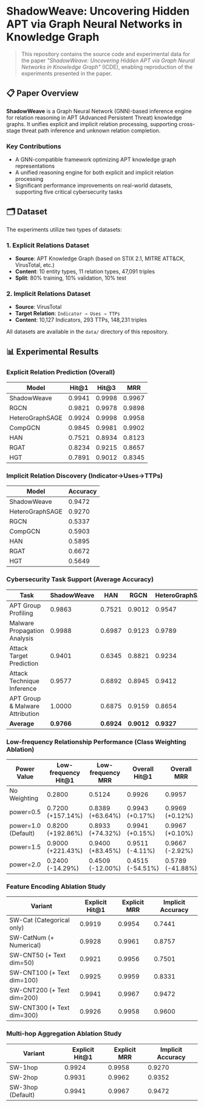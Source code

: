 # ShadowWeave: Uncovering Hidden APT via Graph Neural Networks in Knowledge Graph

> This repository contains the source code and experimental data for the paper *"ShadowWeave: Uncovering Hidden APT via Graph Neural Networks in Knowledge Graph"* (ICDE), enabling reproduction of the experiments presented in the paper.

## 📋 Paper Overview

**ShadowWeave** is a Graph Neural Network (GNN)-based inference engine for relation reasoning in APT (Advanced Persistent Threat) knowledge graphs. It unifies explicit and implicit relation processing, supporting cross-stage threat path inference and unknown relation completion.

### Key Contributions

- A GNN-compatible framework optimizing APT knowledge graph representations
- A unified reasoning engine for both explicit and implicit relation processing
- Significant performance improvements on real-world datasets, supporting five critical cybersecurity tasks

## 🗂️ Dataset

The experiments utilize two types of datasets:

### 1. Explicit Relations Dataset
- **Source**: APT Knowledge Graph (based on STIX 2.1, MITRE ATT&CK, VirusTotal, etc.)
- **Content**: 10 entity types, 11 relation types, 47,091 triples
- **Split**: 80% training, 10% validation, 10% test

### 2. Implicit Relations Dataset
- **Source**: VirusTotal
- **Target Relation**: `Indicator → Uses → TTPs`
- **Content**: 10,127 Indicators, 293 TTPs, 148,231 triples

All datasets are available in the `data/` directory of this repository.

## 📊 Experimental Results

### Explicit Relation Prediction (Overall)

| Model | Hit@1 | Hit@3 | MRR |
|-------|-------|-------|-----|
| ShadowWeave | 0.9941 | 0.9998 | 0.9967 |
| RGCN | 0.9821 | 0.9978 | 0.9898 |
| HeteroGraphSAGE | 0.9924 | 0.9998 | 0.9958 |
| CompGCN | 0.9845 | 0.9981 | 0.9902 |
| HAN | 0.7521 | 0.8934 | 0.8123 |
| RGAT | 0.8234 | 0.9215 | 0.8657 |
| HGT | 0.7891 | 0.9012 | 0.8345 |

### Implicit Relation Discovery (Indicator→Uses→TTPs)

| Model | Accuracy |
|-------|----------|
| ShadowWeave | 0.9472 |
| HeteroGraphSAGE | 0.9270 |
| RGCN | 0.5337 |
| CompGCN | 0.5903 |
| HAN | 0.5895 |
| RGAT | 0.6672 |
| HGT | 0.5649 |

### Cybersecurity Task Support (Average Accuracy)

| Task | ShadowWeave | HAN | RGCN | HeteroGraphSAGE |
|------|-------------|-----|------|-----------------|
| APT Group Profiling | 0.9863 | 0.7521 | 0.9012 | 0.9547 |
| Malware Propagation Analysis | 0.9988 | 0.6987 | 0.9123 | 0.9789 |
| Attack Target Prediction | 0.9401 | 0.6345 | 0.8821 | 0.9234 |
| Attack Technique Inference | 0.9577 | 0.6892 | 0.8945 | 0.9412 |
| APT Group & Malware Attribution | 1.0000 | 0.6875 | 0.9159 | 0.8654 |
| **Average** | **0.9766** | **0.6924** | **0.9012** | **0.9327** |

### Low-frequency Relationship Performance (Class Weighting Ablation)

| Power Value | Low-frequency Hit@1 | Low-frequency MRR | Overall Hit@1 | Overall MRR |
|-------------|---------------------|-------------------|---------------|-------------|
| No Weighting | 0.2800 | 0.5124 | 0.9926 | 0.9957 |
| power=0.5 | 0.7200 (+157.14%) | 0.8389 (+63.64%) | 0.9943 (+0.17%) | 0.9969 (+0.12%) |
| power=1.0 (Default) | 0.8200 (+192.86%) | 0.8933 (+74.32%) | 0.9941 (+0.15%) | 0.9967 (+0.10%) |
| power=1.5 | 0.9000 (+221.43%) | 0.9400 (+83.45%) | 0.9511 (-4.11%) | 0.9667 (-2.92%) |
| power=2.0 | 0.2400 (-14.29%) | 0.4509 (-12.00%) | 0.4515 (-54.51%) | 0.5789 (-41.88%) |

### Feature Encoding Ablation Study

| Variant | Explicit Hit@1 | Explicit MRR | Implicit Accuracy |
|---------|----------------|--------------|-------------------|
| SW-Cat (Categorical only) | 0.9919 | 0.9954 | 0.7441 |
| SW-CatNum (+ Numerical) | 0.9928 | 0.9961 | 0.8757 |
| SW-CNT50 (+ Text dim=50) | 0.9921 | 0.9956 | 0.7501 |
| SW-CNT100 (+ Text dim=100) | 0.9925 | 0.9959 | 0.8331 |
| SW-CNT200 (+ Text dim=200) | 0.9941 | 0.9967 | 0.9472 |
| SW-CNT300 (+ Text dim=300) | 0.9926 | 0.9958 | 0.9600 |

### Multi-hop Aggregation Ablation Study

| Variant | Explicit Hit@1 | Explicit MRR | Implicit Accuracy |
|---------|----------------|--------------|-------------------|
| SW-1hop | 0.9924 | 0.9958 | 0.9270 |
| SW-2hop | 0.9931 | 0.9962 | 0.9352 |
| SW-3hop (Default) | 0.9941 | 0.9967 | 0.9472 |

